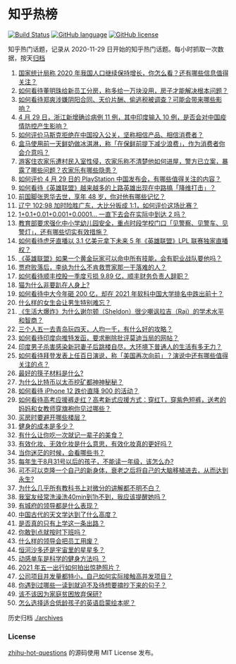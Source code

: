 # 知乎热榜
[![Build Status](https://github.com/ToWeLong/zhihu-hot-questions/workflows/CI/badge.svg)](https://github.com/ToWeLong/zhihu-hot-questions/actions)
[![GitHub language](https://img.shields.io/badge/language-golang-orange.svg)](https://golang.org/)
[![GitHub license](https://img.shields.io/github/license/ToWeLong/zhihu-hot-questions)](https://github.com/ToWeLong/zhihu-hot-questions/blob/main/LICENSE)

知乎热门话题，记录从 2020-11-29 日开始的知乎热门话题。每小时抓取一次数据，按天[归档](./archives)

<!-- BEGIN -->

1. [国家统计局称 2020 年我国人口继续保持增长，你怎么看？还有哪些信息值得关注？](https://www.zhihu.com/question/457140816)
1. [如何看待董明珠给新员工分房，称多给一万块没用，房子才能解决根本问题？](https://www.zhihu.com/question/456846832)
1. [如何看待郑爽涉嫌阴阳合同、天价片酬、偷逃税被调查？可能会带来哪些影响？](https://www.zhihu.com/question/457029348)
1. [4 月 29 日，浙江新增确诊病例 11 例，其中印度输入 10 例，是否会对中国疫情防控产生影响？](https://www.zhihu.com/question/457100652)
1. [如何评价马斯克拒绝在中国投入公关，坚称相信产品、相信消费者？](https://www.zhihu.com/question/457012576)
1. [盒马使用前一天鲜奶做冰淇淋，称「在保鲜前提下减少浪费」，作为消费者你会介意吗？](https://www.zhihu.com/question/456827779)
1. [游客住农家乐遭村民入室性侵，农家乐称不清楚他如何进屋，警方已立案，暴露了哪些问题？农家乐有哪些隐患？](https://www.zhihu.com/question/456979537)
1. [如何评价 4 月 29 日的 PlayStation 中国发布会，有哪些值得关注的内容？](https://www.zhihu.com/question/456103601)
1. [如何看待《英雄联盟》越来越多的上路英雄出现在中路搞「降维打击」？](https://www.zhihu.com/question/456150071)
1. [前国脚张恩华去世，享年 48 岁，你对他有哪些记忆？](https://www.zhihu.com/question/457170964)
1. [辽宁 102:98 加时险胜广东，大比分扳成 1:1，如何评价这场比赛？](https://www.zhihu.com/question/457178922)
1. [1+0.1+0.01+0.001+0.0001... 一直下去会在实际中到达 2 吗？](https://www.zhihu.com/question/444218811)
1. [教育部要求强化中小学幼儿园安全，重点时段学校门口「见警察、见警车、见警灯」，还有哪些切实有效措施？](https://www.zhihu.com/question/457099403)
1. [如何看待虎牙直播以 3.1 亿美元拿下未来 5 年《英雄联盟》LPL 联赛独家直播权？](https://www.zhihu.com/question/457004985)
1. [《英雄联盟》如果一个黄金玩家可以命中所有技能，会有职业战队要他吗？](https://www.zhihu.com/question/454200921)
1. [贾府败落后，李纨为什么不肯救贾家那一干落难的人？](https://www.zhihu.com/question/413382261)
1. [如何看待顺丰控股一季度亏损 9.89 亿，顺丰财务负责人辞职？](https://www.zhihu.com/question/456088079)
1. [猫为什么非要趴在人身上?](https://www.zhihu.com/question/456102586)
1. [如何看待中大今年砸 200 亿，却在 2021 年软科中国大学排名中跌出前十？](https://www.zhihu.com/question/456601034)
1. [什么样的女生会让男生特别难忘？](https://www.zhihu.com/question/445195620)
1. [《生活大爆炸》为什么谢尔顿（Sheldon）很少嘲讽拉吉（Raj）的学术水平和智商？](https://www.zhihu.com/question/452782047)
1. [三个人五一去青岛玩四天，人均一千，有什么好的攻略？](https://www.zhihu.com/question/455036673)
1. [如何看待印度向推特发函，要求删除批评莫迪当局的网帖？](https://www.zhihu.com/question/456828756)
1. [印度男子杀害感染新冠妻子后跳楼自尽，大环境下普通人的生活有多无力？](https://www.zhihu.com/question/456933930)
1. [如何看待拜登发表上任百日演说，称「美国再次向前」？演说中还有哪些值得关注的点？](https://www.zhihu.com/question/457103607)
1. [最好的筷子材料是什么?](https://www.zhihu.com/question/21549358)
1. [为什么比特币以太币挖矿都神神秘秘？](https://www.zhihu.com/question/456031920)
1. [如何看待 iPhone 12 跌价直降 900 的活动？](https://www.zhihu.com/question/455284196)
1. [如何看待高考应援裤走红？高考新式应援方式：穿红T，穿紫色短裤，送考的妈妈和女教师穿旗袍你见过哪些？](https://www.zhihu.com/question/457036620)
1. [买房时要避开哪些楼层？](https://www.zhihu.com/question/447920355)
1. [健身的成本是多少？](https://www.zhihu.com/question/58355167)
1. [有什么让你吃一次就记一辈子的美食？](https://www.zhihu.com/question/442763529)
1. [有效化妆、无效化妆是什么意思，有效化妆真的更好吗？](https://www.zhihu.com/question/445017526)
1. [当你迷茫的时候，会看哪些书？](https://www.zhihu.com/question/454224694)
1. [每年生于8月31号以后的孩子，不能读一年级，该怎么办?](https://www.zhihu.com/question/456626454)
1. [可不可以克隆一个自己的新身体，衰老之后将自己的大脑移植进去，从而达到永生?](https://www.zhihu.com/question/437796896)
1. [为什么几乎所有教科书上对微分的讲解都不明不白？](https://www.zhihu.com/question/438795295)
1. [我室友经常洗澡洗40min到1h不到，我应该提醒她吗？](https://www.zhihu.com/question/456731420)
1. [有城府的领导都是什么表现？](https://www.zhihu.com/question/299985054)
1. [中国古代的天文学达到了什么高度？](https://www.zhihu.com/question/38520383)
1. [是否真的只有上学这一条出路？](https://www.zhihu.com/question/456117329)
1. [你敢到点就按时下班吗？](https://www.zhihu.com/question/457104253)
1. [什么样的领导会把员工用废？](https://www.zhihu.com/question/456420261)
1. [恒河沙多还是宇宙里的星星多？](https://www.zhihu.com/question/456575092)
1. [动感单车是科学的健身方法吗 ？](https://www.zhihu.com/question/20836916)
1. [2021 年五一出行如何拍出惊艳照片？](https://www.zhihu.com/question/454814728)
1. [公司项目并发量都特小，自己如何实际接触高并发项目？](https://www.zhihu.com/question/267113602)
1. [你遇到过哪些一读到就迫不及待想要摘抄下来的句子？](https://www.zhihu.com/question/456839676)
1. [该不该因为家庭贫困放弃保研?](https://www.zhihu.com/question/457074718)
1. [怎么选择适合低龄孩子的英语启蒙绘本呢？](https://www.zhihu.com/question/321654123)

<!-- END -->

历史归档 [./archives](./archives)


### License
[zhihu-hot-questions](https://github.com/towelong/zhihu-hot-questions) 的源码使用 MIT License 发布。